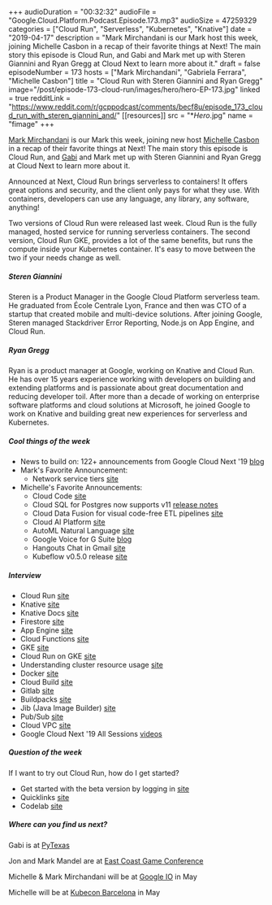 +++
audioDuration = "00:32:32"
audioFile = "Google.Cloud.Platform.Podcast.Episode.173.mp3"
audioSize = 47259329
categories = ["Cloud Run", "Serverless", "Kubernetes", "Knative"]
date = "2019-04-17"
description = "Mark Mirchandani is our Mark host this week, joining Michelle Casbon in a recap of their favorite things at Next! The main story this episode is Cloud Run, and Gabi and Mark met up with Steren Giannini and Ryan Gregg at Cloud Next to learn more about it."
draft = false
episodeNumber = 173
hosts = ["Mark Mirchandani", "Gabriela Ferrara", "Michelle Casbon"]
title = "Cloud Run with Steren Giannini and Ryan Gregg"
image="/post/episode-173-cloud-run/images/hero/hero-EP-173.jpg"
linked = true
redditLink = "https://www.reddit.com/r/gcppodcast/comments/becf8u/episode_173_cloud_run_with_steren_giannini_and/"
[[resources]]
  src = "**Hero*.jpg"
  name = "fimage"
+++

[Mark Mirchandani](https://twitter.com/markmirch) is our Mark this week, joining new host [Michelle Casbon](https://twitter.com/texasmichelle) in a recap of their favorite things at Next! The main story this episode is Cloud Run, and [Gabi](https://twitter.com/gabidavila) and Mark met up with Steren Giannini and Ryan Gregg at Cloud Next to learn more about it. 

Announced at Next, Cloud Run brings serverless to containers! It offers great options and security, and the client only pays for what they use. With containers, developers can use any language, any library, any software, anything! 

Two versions of Cloud Run were released last week. Cloud Run is the fully managed, hosted service for running serverless containers. The second version, Cloud Run GKE, provides a lot of the same benefits, but runs the compute inside your Kubernetes container. It's easy to move between the two if your needs change as well.

<!--more-->

##### Steren Giannini

Steren is a Product Manager in the Google Cloud Platform serverless team. He graduated from École Centrale Lyon, France and then was CTO of a startup that created mobile and multi-device solutions. After joining Google, Steren managed Stackdriver Error Reporting, Node.js on App Engine, and Cloud Run.

##### Ryan Gregg

Ryan is a product manager at Google, working on Knative and Cloud Run. He has over 15 years experience working with developers on building and extending platforms and is passionate about great documentation and reducing developer toil. After more than a decade of working on enterprise software platforms and cloud solutions at Microsoft, he joined Google to work on Knative and building great new experiences for serverless and Kubernetes.

##### Cool things of the week

* News to build on: 122+ announcements from Google Cloud Next '19 [blog](https://cloud.google.com/blog/topics/inside-google-cloud/100-plus-announcements-from-google-cloud-next19)
* Mark's Favorite Announcement:
     * Network service tiers [site](https://cloud.google.com/network-tiers/)
* Michelle's Favorite Announcements:
     * Cloud Code [site](https://cloud.google.com/cloud-code/)
     * Cloud SQL for Postgres now supports v11 [release notes](https://cloud.google.com/sql/docs/postgres/release-notes)
     * Cloud Data Fusion for visual code-free ETL pipelines [site](https://cloud.google.com/data-fusion/)
     * Cloud AI Platform [site](https://cloud.google.com/ai-platform/)
     * AutoML Natural Language [site](https://cloud.google.com/natural-language/automl/docs/)
     * Google Voice for G Suite [blog](https://gsuiteupdates.googleblog.com/2019/04/google-voice-for-business-cloud-telephony.html)
     * Hangouts Chat in Gmail [site](https://gsuite.google.com/products/chat/)
     * Kubeflow v0.5.0 release [site](https://github.com/kubeflow/kubeflow/releases/tag/v0.5.0)


##### Interview

* Cloud Run [site](https://cloud.google.com/run)
* Knative [site](https://cloud.google.com/knative/)
* Knative Docs [site](https://github.com/knative/docs)
* Firestore [site](https://firebase.google.com/docs/firestore/)
* App Engine [site](https://cloud.google.com/appengine/)
* Cloud Functions [site](https://cloud.google.com/functions/)
* GKE [site](https://cloud.google.com/kubernetes-engine/)
* Cloud Run on GKE [site](https://cloud.google.com/run/docs/gke/setup)
* Understanding cluster resource usage [site](https://cloud.google.com/kubernetes-engine/docs/how-to/cluster-usage-metering)
* Docker [site](https://www.docker.com)
* Cloud Build [site](https://cloud.google.com/cloud-build/)
* Gitlab [site](https://about.gitlab.com)
* Buildpacks [site](https://buildpacks.io)
* Jib (Java Image Builder) [site](https://github.com/GoogleContainerTools/jib)
* Pub/Sub [site](https://cloud.google.com/pubsub/)
* Cloud VPC [site](https://cloud.google.com/vpc/)
* Google Cloud Next '19 All Sessions [videos](https://www.youtube.com/playlist?list=PLIivdWyY5sqIXvUGVrFuZibCUdKVzEoUw)

##### Question of the week
If I want to try out Cloud Run, how do I get started? 

* Get started with the beta version by logging in [site](https://console.cloud.google.com)
* Quicklinks [site](https://cloud.google.com/run/docs/quickstarts)
* Codelab [site](https://codelabs.developers.google.com/codelabs/cloud-run-hello/index.html)

##### Where can you find us next?

Gabi is at [PyTexas](https://www.pytexas.org/2019/)

Jon and Mark Mandel are at [East Coast Game Conference](http://ecgconf.com)

Michelle & Mark Mirchandani will be at [Google IO](https://events.google.com/io/) in May

Michelle will be at [Kubecon Barcelona](https://sched.co/MPgr) in May